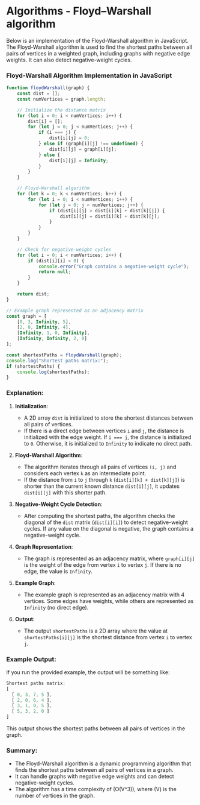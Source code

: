 # Algorithms - Floyd–Warshall algorithm


Below is an implementation of the Floyd-Warshall algorithm in JavaScript. The Floyd-Warshall algorithm is used to find the shortest paths between all pairs of vertices in a weighted graph, including graphs with negative edge weights. It can also detect negative-weight cycles.

### Floyd-Warshall Algorithm Implementation in JavaScript

```javascript
function floydWarshall(graph) {
    const dist = [];
    const numVertices = graph.length;

    // Initialize the distance matrix
    for (let i = 0; i < numVertices; i++) {
        dist[i] = [];
        for (let j = 0; j < numVertices; j++) {
            if (i === j) {
                dist[i][j] = 0;
            } else if (graph[i][j] !== undefined) {
                dist[i][j] = graph[i][j];
            } else {
                dist[i][j] = Infinity;
            }
        }
    }

    // Floyd-Warshall algorithm
    for (let k = 0; k < numVertices; k++) {
        for (let i = 0; i < numVertices; i++) {
            for (let j = 0; j < numVertices; j++) {
                if (dist[i][j] > dist[i][k] + dist[k][j]) {
                    dist[i][j] = dist[i][k] + dist[k][j];
                }
            }
        }
    }

    // Check for negative-weight cycles
    for (let i = 0; i < numVertices; i++) {
        if (dist[i][i] < 0) {
            console.error("Graph contains a negative-weight cycle");
            return null;
        }
    }

    return dist;
}

// Example graph represented as an adjacency matrix
const graph = [
    [0, 3, Infinity, 5],
    [2, 0, Infinity, 4],
    [Infinity, 1, 0, Infinity],
    [Infinity, Infinity, 2, 0]
];

const shortestPaths = floydWarshall(graph);
console.log("Shortest paths matrix:");
if (shortestPaths) {
    console.log(shortestPaths);
}
```

### Explanation:

1. **Initialization**:

   - A 2D array `dist` is initialized to store the shortest distances between all pairs of vertices.
   - If there is a direct edge between vertices `i` and `j`, the distance is initialized with the edge weight. If `i === j`, the distance is initialized to `0`. Otherwise, it is initialized to `Infinity` to indicate no direct path.
2. **Floyd-Warshall Algorithm**:

   - The algorithm iterates through all pairs of vertices `(i, j)` and considers each vertex `k` as an intermediate point.
   - If the distance from `i` to `j` through `k` (`dist[i][k] + dist[k][j]`) is shorter than the current known distance `dist[i][j]`, it updates `dist[i][j]` with this shorter path.
3. **Negative-Weight Cycle Detection**:

   - After computing the shortest paths, the algorithm checks the diagonal of the `dist` matrix (`dist[i][i]`) to detect negative-weight cycles. If any value on the diagonal is negative, the graph contains a negative-weight cycle.
4. **Graph Representation**:

   - The graph is represented as an adjacency matrix, where `graph[i][j]` is the weight of the edge from vertex `i` to vertex `j`. If there is no edge, the value is `Infinity`.
5. **Example Graph**:

   - The example graph is represented as an adjacency matrix with 4 vertices. Some edges have weights, while others are represented as `Infinity` (no direct edge).
6. **Output**:

   - The output `shortestPaths` is a 2D array where the value at `shortestPaths[i][j]` is the shortest distance from vertex `i` to vertex `j`.

### Example Output:

If you run the provided example, the output will be something like:

```javascript
Shortest paths matrix:
[
  [ 0, 3, 7, 5 ],
  [ 2, 0, 6, 4 ],
  [ 3, 1, 0, 5 ],
  [ 5, 3, 2, 0 ]
]
```

This output shows the shortest paths between all pairs of vertices in the graph.

### Summary:

- The Floyd-Warshall algorithm is a dynamic programming algorithm that finds the shortest paths between all pairs of vertices in a graph.
- It can handle graphs with negative edge weights and can detect negative-weight cycles.
- The algorithm has a time complexity of \(O(V^3)\), where \(V\) is the number of vertices in the graph.
